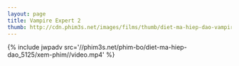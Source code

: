 ```yaml
---
layout: page
title: Vampire Expert 2
thumb: http://cdn.phim3s.net/images/films/thumb/diet-ma-hiep-dao-vampire-exper-2-1997.jpg
---
```

{% include jwpadv src='//phim3s.net/phim-bo/diet-ma-hiep-dao_5125/xem-phim//video.mp4' %}
